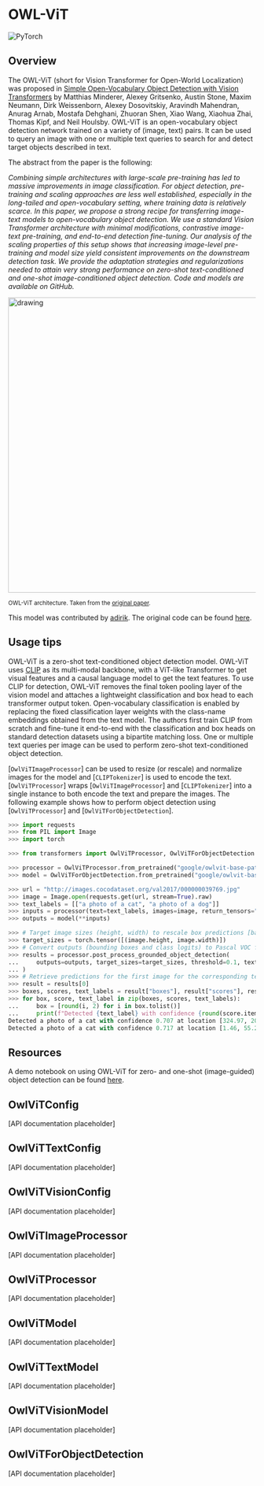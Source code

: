 <!--Copyright 2022 The HuggingFace Team. All rights reserved.

Licensed under the Apache License, Version 2.0 (the "License"); you may not use this file except in compliance with
the License. You may obtain a copy of the License at

http://www.apache.org/licenses/LICENSE-2.0

Unless required by applicable law or agreed to in writing, software distributed under the License is distributed on
an "AS IS" BASIS, WITHOUT WARRANTIES OR CONDITIONS OF ANY KIND, either express or implied. See the License for the
specific language governing permissions and limitations under the License.

⚠️ Note that this file is in Markdown but contain specific syntax for our doc-builder (similar to MDX) that may not be
rendered properly in your Markdown viewer.

-->

# OWL-ViT

<div class="flex flex-wrap space-x-1">
<img alt="PyTorch" src="https://img.shields.io/badge/PyTorch-DE3412?style=flat&logo=pytorch&logoColor=white">
</div>

## Overview

The OWL-ViT (short for Vision Transformer for Open-World Localization) was proposed in [Simple Open-Vocabulary Object Detection with Vision Transformers](https://arxiv.org/abs/2205.06230) by Matthias Minderer, Alexey Gritsenko, Austin Stone, Maxim Neumann, Dirk Weissenborn, Alexey Dosovitskiy, Aravindh Mahendran, Anurag Arnab, Mostafa Dehghani, Zhuoran Shen, Xiao Wang, Xiaohua Zhai, Thomas Kipf, and Neil Houlsby. OWL-ViT is an open-vocabulary object detection network trained on a variety of (image, text) pairs. It can be used to query an image with one or multiple text queries to search for and detect target objects described in text.

The abstract from the paper is the following:

*Combining simple architectures with large-scale pre-training has led to massive improvements in image classification. For object detection, pre-training and scaling approaches are less well established, especially in the long-tailed and open-vocabulary setting, where training data is relatively scarce. In this paper, we propose a strong recipe for transferring image-text models to open-vocabulary object detection. We use a standard Vision Transformer architecture with minimal modifications, contrastive image-text pre-training, and end-to-end detection fine-tuning. Our analysis of the scaling properties of this setup shows that increasing image-level pre-training and model size yield consistent improvements on the downstream detection task. We provide the adaptation strategies and regularizations needed to attain very strong performance on zero-shot text-conditioned and one-shot image-conditioned object detection. Code and models are available on GitHub.*

<img src="https://huggingface.co/datasets/huggingface/documentation-images/resolve/main/transformers/model_doc/owlvit_architecture.jpg"
alt="drawing" width="600"/>

<small> OWL-ViT architecture. Taken from the <a href="https://arxiv.org/abs/2205.06230">original paper</a>. </small>

This model was contributed by [adirik](https://huggingface.co/adirik). The original code can be found [here](https://github.com/google-research/scenic/tree/main/scenic/projects/owl_vit).

## Usage tips

OWL-ViT is a zero-shot text-conditioned object detection model. OWL-ViT uses [CLIP](clip) as its multi-modal backbone, with a ViT-like Transformer to get visual features and a causal language model to get the text features. To use CLIP for detection, OWL-ViT removes the final token pooling layer of the vision model and attaches a lightweight classification and box head to each transformer output token. Open-vocabulary classification is enabled by replacing the fixed classification layer weights with the class-name embeddings obtained from the text model. The authors first train CLIP from scratch and fine-tune it end-to-end with the classification and box heads on standard detection datasets using a bipartite matching loss. One or multiple text queries per image can be used to perform zero-shot text-conditioned object detection.

[`OwlViTImageProcessor`] can be used to resize (or rescale) and normalize images for the model and [`CLIPTokenizer`] is used to encode the text. [`OwlViTProcessor`] wraps [`OwlViTImageProcessor`] and [`CLIPTokenizer`] into a single instance to both encode the text and prepare the images. The following example shows how to perform object detection using [`OwlViTProcessor`] and [`OwlViTForObjectDetection`].

```python
>>> import requests
>>> from PIL import Image
>>> import torch

>>> from transformers import OwlViTProcessor, OwlViTForObjectDetection

>>> processor = OwlViTProcessor.from_pretrained("google/owlvit-base-patch32")
>>> model = OwlViTForObjectDetection.from_pretrained("google/owlvit-base-patch32")

>>> url = "http://images.cocodataset.org/val2017/000000039769.jpg"
>>> image = Image.open(requests.get(url, stream=True).raw)
>>> text_labels = [["a photo of a cat", "a photo of a dog"]]
>>> inputs = processor(text=text_labels, images=image, return_tensors="pt")
>>> outputs = model(**inputs)

>>> # Target image sizes (height, width) to rescale box predictions [batch_size, 2]
>>> target_sizes = torch.tensor([(image.height, image.width)])
>>> # Convert outputs (bounding boxes and class logits) to Pascal VOC format (xmin, ymin, xmax, ymax)
>>> results = processor.post_process_grounded_object_detection(
...     outputs=outputs, target_sizes=target_sizes, threshold=0.1, text_labels=text_labels
... )
>>> # Retrieve predictions for the first image for the corresponding text queries
>>> result = results[0]
>>> boxes, scores, text_labels = result["boxes"], result["scores"], result["text_labels"]
>>> for box, score, text_label in zip(boxes, scores, text_labels):
...     box = [round(i, 2) for i in box.tolist()]
...     print(f"Detected {text_label} with confidence {round(score.item(), 3)} at location {box}")
Detected a photo of a cat with confidence 0.707 at location [324.97, 20.44, 640.58, 373.29]
Detected a photo of a cat with confidence 0.717 at location [1.46, 55.26, 315.55, 472.17]
```

## Resources

A demo notebook on using OWL-ViT for zero- and one-shot (image-guided) object detection can be found [here](https://github.com/huggingface/notebooks/blob/main/examples/zeroshot_object_detection_with_owlvit.ipynb).

## OwlViTConfig

[API documentation placeholder]

## OwlViTTextConfig

[API documentation placeholder]

## OwlViTVisionConfig

[API documentation placeholder]

## OwlViTImageProcessor

[API documentation placeholder]

## OwlViTProcessor

[API documentation placeholder]

## OwlViTModel

[API documentation placeholder]

## OwlViTTextModel

[API documentation placeholder]

## OwlViTVisionModel

[API documentation placeholder]

## OwlViTForObjectDetection

[API documentation placeholder]
